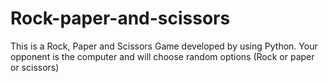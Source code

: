 # Rock-paper-and-scissors
This is a Rock, Paper and Scissors Game developed by using Python.
Your opponent is the computer and will choose random options (Rock or paper or scissors)
